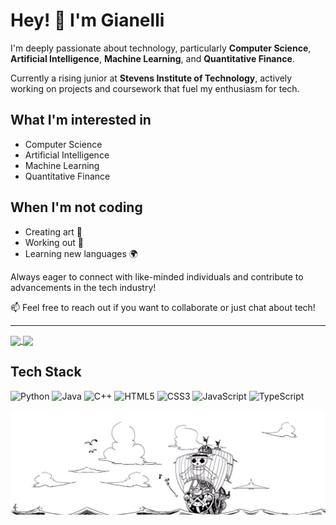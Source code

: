 # Hey! 👋 I'm Gianelli

I'm deeply passionate about technology, particularly **Computer Science**, **Artificial Intelligence**, **Machine Learning**, and **Quantitative Finance**.

Currently a rising junior at **Stevens Institute of Technology**, actively working on projects and coursework that fuel my enthusiasm for tech.

## What I'm interested in
- Computer Science
- Artificial Intelligence  
- Machine Learning
- Quantitative Finance

## When I'm not coding
- Creating art 🎨
- Working out 💪
- Learning new languages 🌍

Always eager to connect with like-minded individuals and contribute to advancements in the tech industry!

📫 Feel free to reach out if you want to collaborate or just chat about tech!

---
<a href="https://github.com/GianelliL">
  <img height=200 align="center" src="https://github-readme-stats.vercel.app/api?username=GianelliL&show_icons=true&theme=transparent" />
</a>
<a href="https://github.com/GianelliL">
  <img height=200 align="center" src="https://github-readme-stats.vercel.app/api/top-langs?username=GianelliL&layout=donut&langs_count=8&card_width=320" />
</a>

## Tech Stack
<!-- Badges from https://github.com/Ileriayo/markdown-badges -->
![Python](https://img.shields.io/badge/python-3670A0?style=for-the-badge&logo=python&logoColor=ffdd54)
![Java](https://img.shields.io/badge/java-%23ED8B00.svg?style=for-the-badge&logo=openjdk&logoColor=white)
![C++](https://img.shields.io/badge/c++-%2300599C.svg?style=for-the-badge&logo=c%2B%2B&logoColor=white)
![HTML5](https://img.shields.io/badge/html5-%23E34F26.svg?style=for-the-badge&logo=html5&logoColor=white)
![CSS3](https://img.shields.io/badge/css3-%231572B6.svg?style=for-the-badge&logo=css3&logoColor=white)
![JavaScript](https://img.shields.io/badge/javascript-%23323330.svg?style=for-the-badge&logo=javascript&logoColor=%23F7DF1E)
![TypeScript](https://img.shields.io/badge/typescript-%23007ACC.svg?style=for-the-badge&logo=typescript&logoColor=white)

![One Piece Sunny](one-piece-sunny.png)

<!--
**GianelliL/GianelliL** is a ✨ _special_ ✨ repository because its `README.md` (this file) appears on your GitHub profile.

Here are some ideas to get you started:

- 🔭 I’m currently working on ...
- 🌱 I’m currently learning ...
- 👯 I’m looking to collaborate on ...
- 🤔 I’m looking for help with ...
- 💬 Ask me about ...
- 📫 How to reach me: ...
- 😄 Pronouns: ...
- ⚡ Fun fact: ...
-->
